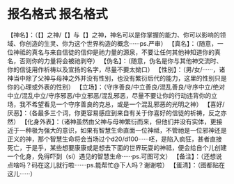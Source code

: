 # 报名格式 报名格式
【神名】：（【】之神/【】与【】之神，神名可以是你掌握的能力、你可以影响的领域、你创造的生灵、你为这个世界构造的概念······ps.严审）
【真名】：（随意，一位神祗的真名与来自信徒的信仰是祂力量的源泉，不要让任何其他神知道你的真名，否则你的力量将会被祂剥夺）
【伪名】：（随意，伪名是你与其他神交流时、你的信徒用作祈祷以及宣扬的名字，尽量不要太拗口）
【性别】：（男/女/······，诸神当中除了父神与母神之外并没有性别，也没有繁衍后代的能力，这里的性别只是你的心理或外表的性别）
【立场】：（守序善良/中立善良/混乱善良/守序中立/绝对中立/混乱中立/守序邪恶/中立邪恶/混乱邪恶，尽量不要让你的行动违背你的立场，我不希望看见一个守序善良的克总，或是一个混乱邪恶的光明之神）
【喜好/厌恶】：（各最多三个词，你更容易感应到来自有关于你喜好的信徒的祈祷，反之亦然）
【化身外表】：（诸神虽然由父神与母神繁衍而来，但他们并没有实体，更接近于一种极为强大的意识，如果有智慧生命直面一位神祗，不管祂是一位邪神还是正义的神，那个智慧生命将会当场过个d20/d100······呸，是陷入疯狂，甚者直接死亡，于是乎，某些想要康康或是想去下面的世界玩耍的神祗，便会给自个儿创建一个化身，免得吓到（si）遇见的智慧生命······ps.可图可文）
【备注】：（还想说点啥吗？码在这儿就行啦·······ps.能帮忙@下人吗？谢谢啦）
【蛋清】：（图都贴在这儿······）